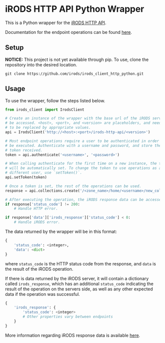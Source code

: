 # iRODS HTTP API Python Wrapper

This is a Python wrapper for the [iRODS HTTP API](https://github.com/irods/irods_client_http_api). 

Documentation for the endpoint operations can be found [here](https://github.com/irods/irods_client_http_api/blob/main/API.md).

## Setup
**NOTICE:** This project is not yet available through pip. To use, clone the repository into the desired location.
```
git clone https://github.com/irods/irods_client_http_python.git
```
## Usage
To use the wrapper, follow the steps listed below.

```py
from irods_client import IrodsClient

# Create an instance of the wrapper with the base url of the iRODS server to
# be accessed. <host>, <port>, and <version> are placeholders, and need
# to be replaced by appropriate values.
api = IrodsClient('http://<host>:<port>/irods-http-api/<version>')

# Most endpoint operations require a user to be authenticated in order to
# be executed. Authenticate with a username and password, and store the
# token received.
token = api.authenticate('<username>', '<password>')

# When calling authenticate for the first time on a new instance, the token
# will be automatically set. To change the token to use operations as a
# different user, use `setToken()`.
api.setToken(token)

# Once a token is set, the rest of the operations can be used.
response = api.collections.create('/<zone_name>/home/<username>/new_collection')

# After executing the operation, the iRODS response data can be accessed like this.
if response['status_code'] != 200:
    # Handle HTTP error.

if response['data']['irods_response']['status_code'] < 0:
    # Handle iRODS error.
```

The data returned by the wrapper will be in this format:
```py
{
    'status_code': <integer>,
    'data': <dict>
}
```
where `status_code` is the HTTP status code from the response, and `data` is the result of the iRODS operation.

If there is data returned by the iRODS server, it will contain a dictionary called `irods_response`, which has an additional `status_code` indicating the result of the operation on the servers side, as well as any other expected data if the operation was successful.
```py
{
    'irods_response': {
        'status_code': <integer>
        # Other properties vary between endpoints
    }
}
```

More information regarding iRODS response data is available [here](https://github.com/irods/irods_client_http_api/blob/main/API.md).
